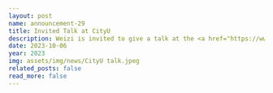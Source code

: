 ```yaml
---
layout: post
name: announcement-29
title: Invited Talk at CityU 
description: Weizi is invited to give a talk at the <a href="https://www.cityu.edu.hk/ace/"> Department of Architecture and Civil Engineering </a> at the <a href="https://www.cityu.edu.hk/"> City University of Hong Kong </a> in Fall 2023.
date: 2023-10-06
year: 2023
img: assets/img/news/CityU talk.jpeg
related_posts: false
read_more: false 
---
```

